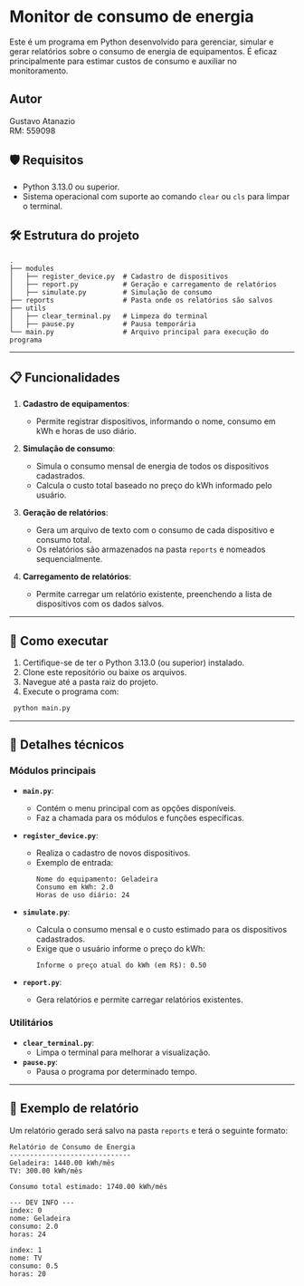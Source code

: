 # Monitor de consumo de energia

Este é um programa em Python desenvolvido para gerenciar, simular e gerar relatórios sobre o consumo de energia de equipamentos. É eficaz principalmente para estimar custos de consumo e auxiliar no monitoramento.

## Autor
Gustavo Atanazio <br>
RM: 559098

## 🛡️ Requisitos

- Python 3.13.0 ou superior.
- Sistema operacional com suporte ao comando `clear` ou `cls` para limpar o terminal.

## 🛠️ Estrutura do projeto

```
.
├── modules
│   ├── register_device.py  # Cadastro de dispositivos
│   ├── report.py           # Geração e carregamento de relatórios
│   ├── simulate.py         # Simulação de consumo
├── reports                 # Pasta onde os relatórios são salvos
├── utils
│   ├── clear_terminal.py   # Limpeza do terminal
│   ├── pause.py            # Pausa temporária
└── main.py                 # Arquivo principal para execução do programa
```

---

## 📋 Funcionalidades

1. **Cadastro de equipamentos**:
   - Permite registrar dispositivos, informando o nome, consumo em kWh e horas de uso diário.

2. **Simulação de consumo**:
   - Simula o consumo mensal de energia de todos os dispositivos cadastrados.
   - Calcula o custo total baseado no preço do kWh informado pelo usuário.

3. **Geração de relatórios**:
   - Gera um arquivo de texto com o consumo de cada dispositivo e consumo total.
   - Os relatórios são armazenados na pasta `reports` e nomeados sequencialmente.

4. **Carregamento de relatórios**:
   - Permite carregar um relatório existente, preenchendo a lista de dispositivos com os dados salvos.

---

## 🚀 Como executar

1. Certifique-se de ter o Python 3.13.0 (ou superior) instalado.
2. Clone este repositório ou baixe os arquivos.
3. Navegue até a pasta raiz do projeto.
4. Execute o programa com:

  ```bash
   python main.py
  ```
---

## 🧩 Detalhes técnicos

### **Módulos principais**
- **`main.py`**:
  - Contém o menu principal com as opções disponíveis.
  - Faz a chamada para os módulos e funções específicas.

- **`register_device.py`**:
  - Realiza o cadastro de novos dispositivos.
  - Exemplo de entrada:
    ```
    Nome do equipamento: Geladeira
    Consumo em kWh: 2.0
    Horas de uso diário: 24
    ```

- **`simulate.py`**:
  - Calcula o consumo mensal e o custo estimado para os dispositivos cadastrados.
  - Exige que o usuário informe o preço do kWh:
    ```
    Informe o preço atual do kWh (em R$): 0.50
    ```

- **`report.py`**:
  - Gera relatórios e permite carregar relatórios existentes.

### **Utilitários**
- **`clear_terminal.py`**:
  - Limpa o terminal para melhorar a visualização.
- **`pause.py`**:
  - Pausa o programa por determinado tempo.

---

## 📂 Exemplo de relatório

Um relatório gerado será salvo na pasta `reports` e terá o seguinte formato:

```
Relatório de Consumo de Energia
------------------------------
Geladeira: 1440.00 kWh/mês
TV: 300.00 kWh/mês

Consumo total estimado: 1740.00 kWh/mês

--- DEV INFO ---
index: 0
nome: Geladeira
consumo: 2.0
horas: 24

index: 1
nome: TV
consumo: 0.5
horas: 20
```